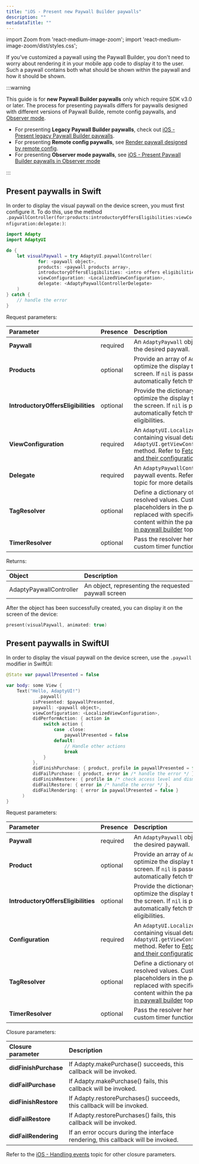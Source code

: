 ```yaml
---
title: "iOS - Present new Paywall Builder paywalls"
description: ""
metadataTitle: ""
---
```


import Zoom from 'react-medium-image-zoom';
import 'react-medium-image-zoom/dist/styles.css';

If you've customized a paywall using the Paywall Builder, you don't need to worry about rendering it in your mobile app code to display it to the user. Such a paywall contains both what should be shown within the paywall and how it should be shown.

:::warning

This guide is for **new Paywall Builder paywalls** only which require SDK v3.0 or later. The process for presenting paywalls differs for paywalls designed with different versions of Paywall Builde, remote config paywalls, and [Observer mode](observer-vs-full-mode).

- For presenting **Legacy Paywall Builder paywalls**, check out [iOS - Present legacy Paywall Builder paywalls](ios-present-paywalls-legacy).
- For presenting **Remote config paywalls**, see [Render paywall designed by remote config](present-remote-config-paywalls).
- For presenting **Observer mode paywalls**, see [iOS - Present Paywall Builder paywalls in Observer mode](ios-present-paywall-builder-paywalls-in-observer-mode)

:::

## Present paywalls in Swift

In order to display the visual paywall on the device screen, you must first configure it. To do this, use the method `.paywallController(for:products:introductoryOffersEligibilities:viewConfiguration:delegate:)`:

```swift title="Swift"
import Adapty
import AdaptyUI

do {
	let visualPaywall = try AdaptyUI.paywallController(
			for: <paywall object>,
			products: <paywall products array>,
			introductoryOffersEligibilities: <intro offers eligibilities dictionary>,
			viewConfiguration: <LocalizedViewConfiguration>,
			delegate: <AdaptyPaywallControllerDelegate>
	)
} catch {
	// handle the error
}
```

Request parameters:

| Parameter                           | Presence | Description                                                                                                                                                                                                                                                                                                           |
| :---------------------------------- | :------- | :-------------------------------------------------------------------------------------------------------------------------------------------------------------------------------------------------------------------------------------------------------------------------------------------------------------------- |
| **Paywall**                         | required | An `AdaptyPaywall` object to obtain a controller for the desired paywall.                                                                                                                                                                                                                                             |
| **Products**                        | optional | Provide an array of `AdaptyPaywallProducts` to optimize the display timing of products on the screen. If `nil` is passed, AdaptyUI will automatically fetch the necessary products.                                                                                                                                   |
| **IntroductoryOffersEligibilities** | optional | Provide the dictionary of offers eligibilities to optimize the display timing of offers eligibilities on the screen. If `nil` is passed, AdaptyUI will automatically fetch the necessary offers eligibilities.                                                                                                        |
| **ViewConfiguration**               | required | An `AdaptyUI.LocalizedViewConfiguration` object containing visual details of the paywall. Use the `AdaptyUI.getViewConfiguration(paywall:locale:)` method.  Refer to [Fetch Paywall Builder paywalls and their configuration](get-pb-paywalls) topic for more details.                                            |
| **Delegate**                        | required | An `AdaptyPaywallControllerDelegate` to listen to paywall events. Refer to [Handling paywall events](ios-handling-events) topic for more details.                                                                                                                                                                 |
| **TagResolver**                     | optional | Define a dictionary of custom tags and their resolved values. Custom tags serve as placeholders in the paywall content, dynamically replaced with specific strings for personalized content within the paywall. Refer to [Custom tags in paywall builder](custom-tags-in-paywall-builder) topic for more details. |
| **TimerResolver**                   | optional | Pass the resolver here if you are going to use custom timer functionality.                                                                                                                                                                                                                                            |

Returns:

| Object                  | Description                                          |
| :---------------------- | :--------------------------------------------------- |
| AdaptyPaywallController | An object, representing the requested paywall screen |

After the object has been successfully created, you can display it on the screen of the device: 

```swift title="Swift"
present(visualPaywall, animated: true)
```

## Present paywalls in SwiftUI

In order to display the visual paywall on the device screen, use the `.paywall` modifier in SwiftUI:

```swift title="SwiftUI"
@State var paywallPresented = false

var body: some View {
	Text("Hello, AdaptyUI!")
			.paywall(
          isPresented: $paywallPresented,
          paywall: <paywall object>,
          viewConfiguration: <LocalizedViewConfiguration>,
          didPerformAction: { action in
              switch action {
                  case .close:
                      paywallPresented = false
                  default:
                      // Handle other actions
                      break
              }
          },
          didFinishPurchase: { product, profile in paywallPresented = false },
          didFailPurchase: { product, error in /* handle the error */ },
          didFinishRestore: { profile in /* check access level and dismiss */  },
          didFailRestore: { error in /* handle the error */ },
          didFailRendering: { error in paywallPresented = false }
      )
}
```

Request parameters:

| Parameter                           | Presence | Description                                                                                                                                                                                                                                                                                                            |
| :---------------------------------- | :------- | :--------------------------------------------------------------------------------------------------------------------------------------------------------------------------------------------------------------------------------------------------------------------------------------------------------------------- |
| **Paywall**                         | required | An `AdaptyPaywall` object to obtain a controller for the desired paywall.                                                                                                                                                                                                                                              |
| **Product**                         | optional | Provide an array of `AdaptyPaywallProducts` to optimize the display timing of products on the screen. If `nil` is passed, AdaptyUI will automatically fetch the necessary products.                                                                                                                                    |
| **IntroductoryOffersEligibilities** | optional | Provide the dictionary of offers eligibilities to optimize the display timing of offers eligibilities on the screen. If `nil` is passed, AdaptyUI will automatically fetch the necessary offers eligibilities.                                                                                                         |
| **Configuration**                   | required | An `AdaptyUI.LocalizedViewConfiguration` object containing visual details of the paywall. Use the `AdaptyUI.getViewConfiguration(paywall:locale:)` method.  Refer to [Fetch Paywall Builder paywalls and their configuration](get-pb-paywalls) topic for more details.                                             |
| **TagResolver**                     | optional | Define a dictionary of custom tags and their resolved values. Custom tags serve as placeholders in the paywall content, dynamically replaced with specific strings for personalized content within the paywall. Refer to [Custom tags in paywall builder](custom-tags-in-paywall-builder)  topic for more details. |
| **TimerResolver**                   | optional | Pass the resolver here if you are going to use custom timer functionality.                                                                                                                                                                                                                                             |

Closure parameters:

| Closure parameter     | Description                                                                       |
| :-------------------- | :-------------------------------------------------------------------------------- |
| **didFinishPurchase** | If Adapty.makePurchase() succeeds, this callback will be invoked.                 |
| **didFailPurchase**   | If Adapty.makePurchase() fails, this callback will be invoked.                    |
| **didFinishRestore**  | If Adapty.restorePurchases() succeeds, this callback will be invoked.             |
| **didFailRestore**    | If Adapty.restorePurchases() fails, this callback will be invoked.                |
| **didFailRendering**  | If an error occurs during the interface rendering, this callback will be invoked. |

Refer to the [iOS - Handling events](ios-handling-events) topic for other closure parameters. 

